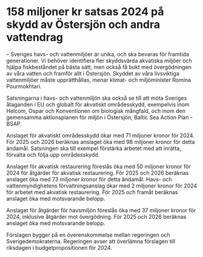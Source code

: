 # 158 miljoner kr satsas 2024 på skydd av Östersjön och andra vattendrag

– Sveriges havs- och vattenmiljöer är unika, och ska bevaras för framtida generationer. Vi behöver identifiera fler skyddsvärda akvatiska miljöer och hjälpa fiskbeståndet på bästa sätt, men också få bukt med övergödningen av våra vatten och framför allt i Östersjön. Skyddet av våra livsviktiga vattenmiljöer måste upprätthållas, menar klimat- och miljöminister Romina Pourmokhtari.

Satsningarna i havs- och vattenmiljön ska också se till att möta Sveriges åtaganden i EU och globalt för akvatiskt områdesskydd, exempelvis inom Helcom, Ospar och Konventionen om biologisk mångfald, och inom den gemensamma aktionsplanen för miljön i Östersjön, Baltic Sea Action Plan - BSAP.

Anslaget för akvatiskt områdesskydd ökar med 71 miljoner kronor för 2024. För 2025 och 2026 beräknas anslaget öka med 98 miljoner kronor för detta ändamål. Satsningen ska till exempel förstärka arbetet med att inrätta, förvalta och följa upp områdesskydd.

Anslaget för akvatisk restaurering föreslås öka med 50 miljoner kronor för 2024 för åtgärder för akvatisk restaurering. För 2025 och 2026 beräknas anslaget öka med 73 miljoner kronor för detta ändamål. Havs- och vattenmyndighetens förvaltningsanslag ökar med 2 miljoner kronor för 2024 för arbetet med akvatisk restaurering. För 2025 och framåt beräknas anslaget öka med motsvarande belopp.

Anslaget för åtgärder för havsmiljön föreslås öka med 37 miljoner kronor för 2024, inklusive åtgärder mot övergödning. För 2025 och 2026 beräknas anslaget öka med motsvarande belopp.

Förslagen bygger på en överenskommelse mellan regeringen och Sverigedemokraterna. Regeringen avser att överlämna förslagen till riksdagen i budgetpropositionen för 2024.
